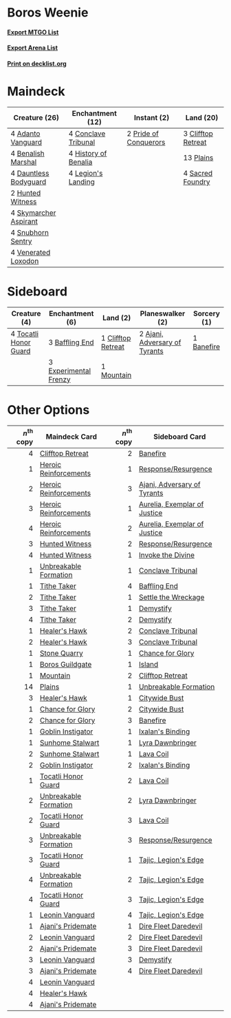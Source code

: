 # Boros Weenie

#### [Export MTGO List](../collection/Boros%20Weenie/Boros%20Weenie.txt)
#### [Export Arena List](../collection/Boros%20Weenie/Boros%20Weenie_arena.txt)
#### [Print on decklist.org](http://decklist.org/?deckmain=4%09Adanto%20Vanguard%0A4%09Benalish%20Marshal%0A3%09Clifftop%20Retreat%0A4%09Conclave%20Tribunal%0A4%09Dauntless%20Bodyguard%0A4%09History%20of%20Benalia%0A2%09Hunted%20Witness%0A4%09Legion's%20Landing%0A13%09Plains%0A2%09Pride%20of%20Conquerors%0A4%09Sacred%20Foundry%0A4%09Skymarcher%20Aspirant%0A4%09Snubhorn%20Sentry%0A4%09Venerated%20Loxodon&deckside=2%09Ajani,%20Adversary%20of%20Tyrants%0A3%09Baffling%20End%0A1%09Banefire%0A1%09Clifftop%20Retreat%0A3%09Experimental%20Frenzy%0A1%09Mountain%0A4%09Tocatli%20Honor%20Guard)
# Maindeck

|                                         Creature (26)                                          |                                       Enchantment (12)                                        |                                          Instant (2)                                           |                                          Land (20)                                          |
|------------------------------------------------------------------------------------------------|-----------------------------------------------------------------------------------------------|------------------------------------------------------------------------------------------------|---------------------------------------------------------------------------------------------|
|4 [Adanto Vanguard](http://gatherer.wizards.com/Pages/Card/Details.aspx?multiverseid=435152)    |4 [Conclave Tribunal](http://gatherer.wizards.com/Pages/Card/Details.aspx?multiverseid=452756) |2 [Pride of Conquerors](http://gatherer.wizards.com/Pages/Card/Details.aspx?multiverseid=439674)|3 [Clifftop Retreat](http://gatherer.wizards.com/Pages/Card/Details.aspx?multiverseid=443127)|
|4 [Benalish Marshal](http://gatherer.wizards.com/Pages/Card/Details.aspx?multiverseid=442894)   |4 [History of Benalia](http://gatherer.wizards.com/Pages/Card/Details.aspx?multiverseid=442909)|                                                                                                |13 [Plains](http://gatherer.wizards.com/Pages/Card/Details.aspx?multiverseid=439856)         |
|4 [Dauntless Bodyguard](http://gatherer.wizards.com/Pages/Card/Details.aspx?multiverseid=442902)|4 [Legion's Landing](http://gatherer.wizards.com/Pages/Card/Details.aspx?multiverseid=435173)  |                                                                                                |4 [Sacred Foundry](http://gatherer.wizards.com/Pages/Card/Details.aspx?multiverseid=405106)  |
|2 [Hunted Witness](http://gatherer.wizards.com/Pages/Card/Details.aspx?multiverseid=452765)     |                                                                                               |                                                                                                |                                                                                             |
|4 [Skymarcher Aspirant](http://gatherer.wizards.com/Pages/Card/Details.aspx?multiverseid=439678)|                                                                                               |                                                                                                |                                                                                             |
|4 [Snubhorn Sentry](http://gatherer.wizards.com/Pages/Card/Details.aspx?multiverseid=439680)    |                                                                                               |                                                                                                |                                                                                             |
|4 [Venerated Loxodon](http://gatherer.wizards.com/Pages/Card/Details.aspx?multiverseid=452780)  |                                                                                               |                                                                                                |                                                                                             |


# Sideboard

|                                          Creature (4)                                          |                                        Enchantment (6)                                         |                                          Land (2)                                           |                                            Planeswalker (2)                                            |                                     Sorcery (1)                                     |
|------------------------------------------------------------------------------------------------|------------------------------------------------------------------------------------------------|---------------------------------------------------------------------------------------------|--------------------------------------------------------------------------------------------------------|-------------------------------------------------------------------------------------|
|4 [Tocatli Honor Guard](http://gatherer.wizards.com/Pages/Card/Details.aspx?multiverseid=435194)|3 [Baffling End](http://gatherer.wizards.com/Pages/Card/Details.aspx?multiverseid=439658)       |1 [Clifftop Retreat](http://gatherer.wizards.com/Pages/Card/Details.aspx?multiverseid=443127)|2 [Ajani, Adversary of Tyrants](http://gatherer.wizards.com/Pages/Card/Details.aspx?multiverseid=447139)|1 [Banefire](http://gatherer.wizards.com/Pages/Card/Details.aspx?multiverseid=186613)|
|                                                                                                |3 [Experimental Frenzy](http://gatherer.wizards.com/Pages/Card/Details.aspx?multiverseid=452849)|1 [Mountain](http://gatherer.wizards.com/Pages/Card/Details.aspx?multiverseid=439859)        |                                                                                                        |                                                                                     |


# Other Options

|*n*<sup>th</sup> copy|                                         Maindeck Card                                          |*n*<sup>th</sup> copy|                                            Sideboard Card                                             |
|--------------------:|------------------------------------------------------------------------------------------------|--------------------:|-------------------------------------------------------------------------------------------------------|
|                    4|[Clifftop Retreat](http://gatherer.wizards.com/Pages/Card/Details.aspx?multiverseid=443127)     |                    2|[Banefire](http://gatherer.wizards.com/Pages/Card/Details.aspx?multiverseid=186613)                    |
|                    1|[Heroic Reinforcements](http://gatherer.wizards.com/Pages/Card/Details.aspx?multiverseid=447353)|                    1|[Response/Resurgence](http://gatherer.wizards.com/Pages/Card/Details.aspx?multiverseid=452979)         |
|                    2|[Heroic Reinforcements](http://gatherer.wizards.com/Pages/Card/Details.aspx?multiverseid=447353)|                    3|[Ajani, Adversary of Tyrants](http://gatherer.wizards.com/Pages/Card/Details.aspx?multiverseid=447139) |
|                    3|[Heroic Reinforcements](http://gatherer.wizards.com/Pages/Card/Details.aspx?multiverseid=447353)|                    1|[Aurelia, Exemplar of Justice](http://gatherer.wizards.com/Pages/Card/Details.aspx?multiverseid=452903)|
|                    4|[Heroic Reinforcements](http://gatherer.wizards.com/Pages/Card/Details.aspx?multiverseid=447353)|                    2|[Aurelia, Exemplar of Justice](http://gatherer.wizards.com/Pages/Card/Details.aspx?multiverseid=452903)|
|                    3|[Hunted Witness](http://gatherer.wizards.com/Pages/Card/Details.aspx?multiverseid=452765)       |                    2|[Response/Resurgence](http://gatherer.wizards.com/Pages/Card/Details.aspx?multiverseid=452979)         |
|                    4|[Hunted Witness](http://gatherer.wizards.com/Pages/Card/Details.aspx?multiverseid=452765)       |                    1|[Invoke the Divine](http://gatherer.wizards.com/Pages/Card/Details.aspx?multiverseid=442910)           |
|                    1|[Unbreakable Formation](http://gatherer.wizards.com/Pages/Card/Details.aspx?multiverseid=457173)|                    1|[Conclave Tribunal](http://gatherer.wizards.com/Pages/Card/Details.aspx?multiverseid=452756)           |
|                    1|[Tithe Taker](http://gatherer.wizards.com/Pages/Card/Details.aspx?multiverseid=457171)          |                    4|[Baffling End](http://gatherer.wizards.com/Pages/Card/Details.aspx?multiverseid=439658)                |
|                    2|[Tithe Taker](http://gatherer.wizards.com/Pages/Card/Details.aspx?multiverseid=457171)          |                    1|[Settle the Wreckage](http://gatherer.wizards.com/Pages/Card/Details.aspx?multiverseid=435186)         |
|                    3|[Tithe Taker](http://gatherer.wizards.com/Pages/Card/Details.aspx?multiverseid=457171)          |                    1|[Demystify](http://gatherer.wizards.com/Pages/Card/Details.aspx?multiverseid=129524)                   |
|                    4|[Tithe Taker](http://gatherer.wizards.com/Pages/Card/Details.aspx?multiverseid=457171)          |                    2|[Demystify](http://gatherer.wizards.com/Pages/Card/Details.aspx?multiverseid=129524)                   |
|                    1|[Healer's Hawk](http://gatherer.wizards.com/Pages/Card/Details.aspx?multiverseid=452764)        |                    2|[Conclave Tribunal](http://gatherer.wizards.com/Pages/Card/Details.aspx?multiverseid=452756)           |
|                    2|[Healer's Hawk](http://gatherer.wizards.com/Pages/Card/Details.aspx?multiverseid=452764)        |                    3|[Conclave Tribunal](http://gatherer.wizards.com/Pages/Card/Details.aspx?multiverseid=452756)           |
|                    1|[Stone Quarry](http://gatherer.wizards.com/Pages/Card/Details.aspx?multiverseid=429666)         |                    1|[Chance for Glory](http://gatherer.wizards.com/Pages/Card/Details.aspx?multiverseid=452909)            |
|                    1|[Boros Guildgate](http://gatherer.wizards.com/Pages/Card/Details.aspx?multiverseid=376272)      |                    1|[Island](http://gatherer.wizards.com/Pages/Card/Details.aspx?multiverseid=439857)                      |
|                    1|[Mountain](http://gatherer.wizards.com/Pages/Card/Details.aspx?multiverseid=439859)             |                    2|[Clifftop Retreat](http://gatherer.wizards.com/Pages/Card/Details.aspx?multiverseid=443127)            |
|                   14|[Plains](http://gatherer.wizards.com/Pages/Card/Details.aspx?multiverseid=439856)               |                    1|[Unbreakable Formation](http://gatherer.wizards.com/Pages/Card/Details.aspx?multiverseid=457173)       |
|                    3|[Healer's Hawk](http://gatherer.wizards.com/Pages/Card/Details.aspx?multiverseid=452764)        |                    1|[Citywide Bust](http://gatherer.wizards.com/Pages/Card/Details.aspx?multiverseid=452754)               |
|                    1|[Chance for Glory](http://gatherer.wizards.com/Pages/Card/Details.aspx?multiverseid=452909)     |                    2|[Citywide Bust](http://gatherer.wizards.com/Pages/Card/Details.aspx?multiverseid=452754)               |
|                    2|[Chance for Glory](http://gatherer.wizards.com/Pages/Card/Details.aspx?multiverseid=452909)     |                    3|[Banefire](http://gatherer.wizards.com/Pages/Card/Details.aspx?multiverseid=186613)                    |
|                    1|[Goblin Instigator](http://gatherer.wizards.com/Pages/Card/Details.aspx?multiverseid=447278)    |                    1|[Ixalan's Binding](http://gatherer.wizards.com/Pages/Card/Details.aspx?multiverseid=435168)            |
|                    1|[Sunhome Stalwart](http://gatherer.wizards.com/Pages/Card/Details.aspx?multiverseid=452776)     |                    1|[Lyra Dawnbringer](http://gatherer.wizards.com/Pages/Card/Details.aspx?multiverseid=442914)            |
|                    2|[Sunhome Stalwart](http://gatherer.wizards.com/Pages/Card/Details.aspx?multiverseid=452776)     |                    1|[Lava Coil](http://gatherer.wizards.com/Pages/Card/Details.aspx?multiverseid=452858)                   |
|                    2|[Goblin Instigator](http://gatherer.wizards.com/Pages/Card/Details.aspx?multiverseid=447278)    |                    2|[Ixalan's Binding](http://gatherer.wizards.com/Pages/Card/Details.aspx?multiverseid=435168)            |
|                    1|[Tocatli Honor Guard](http://gatherer.wizards.com/Pages/Card/Details.aspx?multiverseid=435194)  |                    2|[Lava Coil](http://gatherer.wizards.com/Pages/Card/Details.aspx?multiverseid=452858)                   |
|                    2|[Unbreakable Formation](http://gatherer.wizards.com/Pages/Card/Details.aspx?multiverseid=457173)|                    2|[Lyra Dawnbringer](http://gatherer.wizards.com/Pages/Card/Details.aspx?multiverseid=442914)            |
|                    2|[Tocatli Honor Guard](http://gatherer.wizards.com/Pages/Card/Details.aspx?multiverseid=435194)  |                    3|[Lava Coil](http://gatherer.wizards.com/Pages/Card/Details.aspx?multiverseid=452858)                   |
|                    3|[Unbreakable Formation](http://gatherer.wizards.com/Pages/Card/Details.aspx?multiverseid=457173)|                    3|[Response/Resurgence](http://gatherer.wizards.com/Pages/Card/Details.aspx?multiverseid=452979)         |
|                    3|[Tocatli Honor Guard](http://gatherer.wizards.com/Pages/Card/Details.aspx?multiverseid=435194)  |                    1|[Tajic, Legion's Edge](http://gatherer.wizards.com/Pages/Card/Details.aspx?multiverseid=452954)        |
|                    4|[Unbreakable Formation](http://gatherer.wizards.com/Pages/Card/Details.aspx?multiverseid=457173)|                    2|[Tajic, Legion's Edge](http://gatherer.wizards.com/Pages/Card/Details.aspx?multiverseid=452954)        |
|                    4|[Tocatli Honor Guard](http://gatherer.wizards.com/Pages/Card/Details.aspx?multiverseid=435194)  |                    3|[Tajic, Legion's Edge](http://gatherer.wizards.com/Pages/Card/Details.aspx?multiverseid=452954)        |
|                    1|[Leonin Vanguard](http://gatherer.wizards.com/Pages/Card/Details.aspx?multiverseid=447158)      |                    4|[Tajic, Legion's Edge](http://gatherer.wizards.com/Pages/Card/Details.aspx?multiverseid=452954)        |
|                    1|[Ajani's Pridemate](http://gatherer.wizards.com/Pages/Card/Details.aspx?multiverseid=376241)    |                    1|[Dire Fleet Daredevil](http://gatherer.wizards.com/Pages/Card/Details.aspx?multiverseid=439756)        |
|                    2|[Leonin Vanguard](http://gatherer.wizards.com/Pages/Card/Details.aspx?multiverseid=447158)      |                    2|[Dire Fleet Daredevil](http://gatherer.wizards.com/Pages/Card/Details.aspx?multiverseid=439756)        |
|                    2|[Ajani's Pridemate](http://gatherer.wizards.com/Pages/Card/Details.aspx?multiverseid=376241)    |                    3|[Dire Fleet Daredevil](http://gatherer.wizards.com/Pages/Card/Details.aspx?multiverseid=439756)        |
|                    3|[Leonin Vanguard](http://gatherer.wizards.com/Pages/Card/Details.aspx?multiverseid=447158)      |                    3|[Demystify](http://gatherer.wizards.com/Pages/Card/Details.aspx?multiverseid=129524)                   |
|                    3|[Ajani's Pridemate](http://gatherer.wizards.com/Pages/Card/Details.aspx?multiverseid=376241)    |                    4|[Dire Fleet Daredevil](http://gatherer.wizards.com/Pages/Card/Details.aspx?multiverseid=439756)        |
|                    4|[Leonin Vanguard](http://gatherer.wizards.com/Pages/Card/Details.aspx?multiverseid=447158)      |                     |                                                                                                       |
|                    4|[Healer's Hawk](http://gatherer.wizards.com/Pages/Card/Details.aspx?multiverseid=452764)        |                     |                                                                                                       |
|                    4|[Ajani's Pridemate](http://gatherer.wizards.com/Pages/Card/Details.aspx?multiverseid=376241)    |                     |                                                                                                       |


